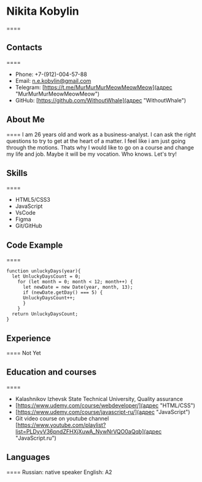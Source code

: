 # Nikita Kobylin
====

## Contacts
====
* Phone: +7-(912)-004-57-88
* Email: n.e.kobylin@gmail.com
* Telegram: [https://t.me/MurMurMurMeowMeowMeow](адрес "MurMurMurMeowMeowMeow") 
* GitHub: [https://github.com/WithoutWhale](адрес "WithoutWhale")

## About Me
====
I am 26 years old and work as a business-analyst. I can ask the right questions to try to get at the heart of a matter. I feel like i am just going through the motions. 
Thats why I would like to go on a course and change my life and job. Maybe it will be my vocation. Who knows. Let's try!

## Skills
====
* HTML5/CSS3
* JavaScript
* VsCode
* Figma
* Git/GitHub

## Code Example
====
```
function unluckyDays(year){
  let UnluckyDaysCount = 0;
    for (let month = 0; month < 12; month++) {
      let newDate = new Date(year, month, 13);
      if (newDate.getDay() === 5) {
      UnluckyDaysCount++;
      }
    }
  return UnluckyDaysCount;
}
```

## Experience
====
Not Yet

## Education and courses
====
* Kalashnikov Izhevsk State Technical University, Quality assurance
* [https://www.udemy.com/course/webdeveloper/](адрес "HTML/CSS") 
* [https://www.udemy.com/course/javascript-ru/](адрес "JavaScript") 
* Git video course on youtube channel [https://www.youtube.com/playlist?list=PLDyvV36pndZFHXjXuwA_NywNrVQO0aQqb](адрес "JavaScript.ru") 

## Languages
====
Russian: native speaker
English: A2
